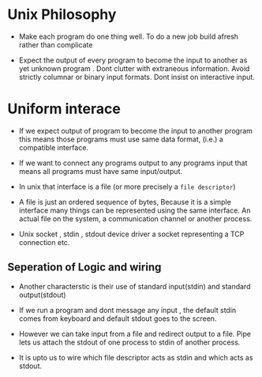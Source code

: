 # Unix Philosophy

- Make each program do one thing well. To do a new job build afresh rather than complicate

- Expect the output of every program to become the input to another as yet unknown program . Dont clutter with extraneous information. Avoid strictly columnar or binary input formats. Dont insist on interactive input.

# Uniform interace

- If we expect output of program to become the input to another program this means those programs must use same data format, (i.e.) a compatible interface.

- If we want to connect any programs output to any programs input that means all programs must have same input/output.

- In unix that interface is a file (or more precisely a ``file descriptor``) 

- A file is just an ordered sequence of bytes, Because it is a simple interface many things can be represented using the same interface. An actual file on the system, a communication channel or another process.

- Unix socket , stdin , stdout  device driver a socket representing a TCP connection etc.

## Seperation of Logic and wiring

- Another characterstic is their use of standard input(stdin) and standard output(stdout)

- If we run a program and dont message any input , the default stdin comes from keyboard and default stdout goes to the screen.

- However we can take input from a file and redirect output to a file. Pipe lets us attach the stdout of one process to stdin of another process.

- It is upto us to wire which file descriptor acts as stdin and which acts as stdout.


